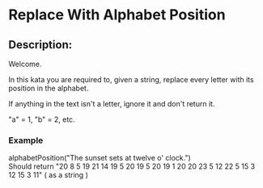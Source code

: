 # Replace With Alphabet Position  
  
## Description:  

Welcome.  
  
In this kata you are required to, given a string, replace every letter with its position in the alphabet.  
  
If anything in the text isn't a letter, ignore it and don't return it.  
  
"a" = 1, "b" = 2, etc.  

### Example  
alphabetPosition("The sunset sets at twelve o' clock.")  
Should return "20 8 5 19 21 14 19 5 20 19 5 20 19 1 20 20 23 5 12 22 5 15 3 12 15 3 11" ( as a string )
